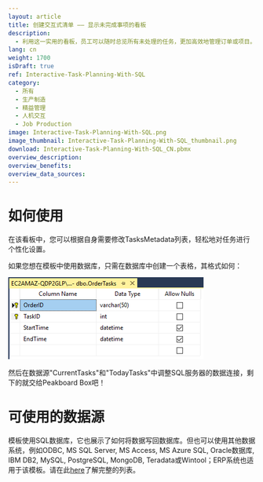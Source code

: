 ```yaml
---
layout: article
title: 创建交互式清单 —— 显示未完成事项的看板
description: 
  - 利用这一实用的看板，员工可以随时总览所有未处理的任务，更加高效地管理订单或项目。此外，看板还会展示即将完成的任务；员工也可直接了解到该任务的计划完成时间。如果将Peakboard Box与触摸屏相连，还可以记录完成一项任务的所用时间。点击触摸屏，即可将信息保存在SQL服务器；从长远来看，这能帮助您优化各类进程。马上下载，完全免费哦！ 
lang: cn
weight: 1700
isDraft: true
ref: Interactive-Task-Planning-With-SQL
category:
  - 所有
  - 生产制造
  - 精益管理
  - 人机交互
  - Job Production
image: Interactive-Task-Planning-With-SQL.png
image_thumbnail: Interactive-Task-Planning-With-SQL_thumbnail.png
download: Interactive-Task-Planning-With-SQL_CN.pbmx
overview_description:
overview_benefits:
overview_data_sources:
---
```

# 如何使用 

在该看板中，您可以根据自身需要修改TasksMetadata列表，轻松地对任务进行个性化设置。

如果您想在模板中使用数据库，只需在数据库中创建一个表格，其格式如何： 

![](img/SQL-Database-Overview.png)

然后在数据源"CurrentTasks"和"TodayTasks"中调整SQL服务器的数据连接，剩下的就交给Peakboard Box吧！


# 可使用的数据源

模板使用SQL数据库，它也展示了如何将数据写回数据库。但也可以使用其他数据系统，例如ODBC, MS SQL Server, MS Access, MS Azure SQL, Oracle数据库, IBM DB2, MySQL, PostgreSQL, MongoDB, Teradata或Wintool；ERP系统也适用于该模板。请在此[here](https://peakboard.com/en/interfaces/)了解完整的列表。
